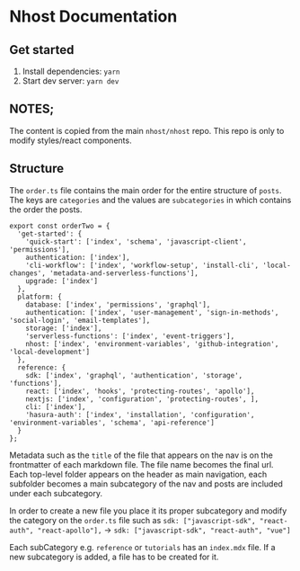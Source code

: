 # Nhost Documentation

## Get started

1. Install dependencies: `yarn`
2. Start dev server: `yarn dev`

## NOTES;

The content is copied from the main `nhost/nhost` repo. This repo is only to modify styles/react components.

## Structure

The `order.ts` file contains the main order for the entire structure of `posts`. The keys are `categories` and the values are `subcategories` in which contains the order the posts.

```
export const orderTwo = {
  'get-started': {
    'quick-start': ['index', 'schema', 'javascript-client', 'permissions'],
    authentication: ['index'],
    'cli-workflow': ['index', 'workflow-setup', 'install-cli', 'local-changes', 'metadata-and-serverless-functions'],
    upgrade: ['index']
  },
  platform: {
    database: ['index', 'permissions', 'graphql'],
    authentication: ['index', 'user-management', 'sign-in-methods', 'social-login', 'email-templates'],
    storage: ['index'],
    'serverless-functions': ['index', 'event-triggers'],
    nhost: ['index', 'environment-variables', 'github-integration', 'local-development']
  },
  reference: {
    sdk: ['index', 'graphql', 'authentication', 'storage', 'functions'],
    react: ['index', 'hooks', 'protecting-routes', 'apollo'],
    nextjs: ['index', 'configuration', 'protecting-routes', ],
    cli: ['index'],
    'hasura-auth': ['index', 'installation', 'configuration', 'environment-variables', 'schema', 'api-reference']
  }
};
```

Metadata such as the `title` of the file that appears on the nav is on the frontmatter of each markdown file. The file name becomes the final url. Each top-level folder appears on the header as main navigation, each subfolder becomes a main subcategory of the nav and posts are included under each subcategory.

In order to create a new file you place it its proper subcategory and modify the category on the `order.ts` file such as `sdk: ["javascript-sdk", "react-auth", "react-apollo"],` -> `sdk: ["javascript-sdk", "react-auth", "vue"]`

Each subCategory e.g. `reference` or `tutorials` has an `index.mdx` file. If a new subcategory is added, a file has to be created for it.
